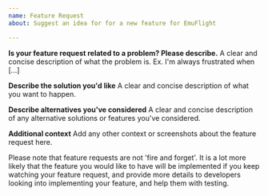 ```yaml
---
name: Feature Request
about: Suggest an idea for for a new feature for EmuFlight

---
```


**Is your feature request related to a problem? Please describe.**
A clear and concise description of what the problem is. Ex. I'm always frustrated when [...]

**Describe the solution you'd like**
A clear and concise description of what you want to happen.

**Describe alternatives you've considered**
A clear and concise description of any alternative solutions or features you've considered.

**Additional context**
Add any other context or screenshots about the feature request here.

Please note that feature requests are not 'fire and forget'. It is a lot more likely that the feature you would like to have will be implemented if you keep watching your feature request, and provide more details to developers looking into implementing your feature, and help them with testing.
